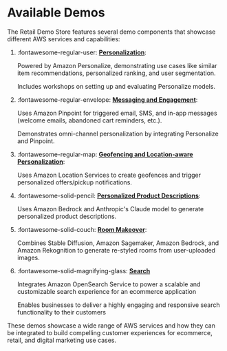 # Available Demos

The Retail Demo Store features several demo components that showcase different AWS services and capabilities:


1. :fontawesome-regular-user: **[Personalization](./Personalization.md)**:
   
    Powered by Amazon Personalize, demonstrating use cases like similar item recommendations, personalized ranking, and user segmentation.
    
    Includes workshops on setting up and evaluating Personalize models.

2. :fontawesome-regular-envelope: **[Messaging and Engagement](./Messaging%20and%20Engagement.md)**:
    
    Uses Amazon Pinpoint for triggered email, SMS, and in-app messages (welcome emails, abandoned cart reminders, etc.).
    
    Demonstrates omni-channel personalization by integrating Personalize and Pinpoint.

3. :fontawesome-regular-map: **[Geofencing and Location-aware Personalization](./Geofencing%20and%20Location-aware%20Personalization.md)**:
    
    Uses Amazon Location Services to create geofences and trigger personalized offers/pickup notifications.

4. :fontawesome-solid-pencil: **[Personalized Product Descriptions](./GenAI%20Personalized%20Product%20Descriptions.md)**:
    
    Uses Amazon Bedrock and Anthropic's Claude model to generate personalized product descriptions.

5. :fontawesome-solid-couch: **[Room Makeover](./Room%20Makeover.md)**:
    
    Combines Stable Diffusion, Amazon Sagemaker, Amazon Bedrock, and Amazon Rekognition to generate re-styled rooms from user-uploaded images.

6. :fontawesome-solid-magnifying-glass: **[Search](./Product%20Search.md)**
    
    Integrates Amazon OpenSearch Service to power a scalable and customizable search experience for an ecommerce application
    
    Enables businesses to deliver a highly engaging and responsive search functionality to their customers

    
These demos showcase a wide range of AWS services and how they can be integrated to build compelling customer experiences for ecommerce, retail, and digital marketing use cases.